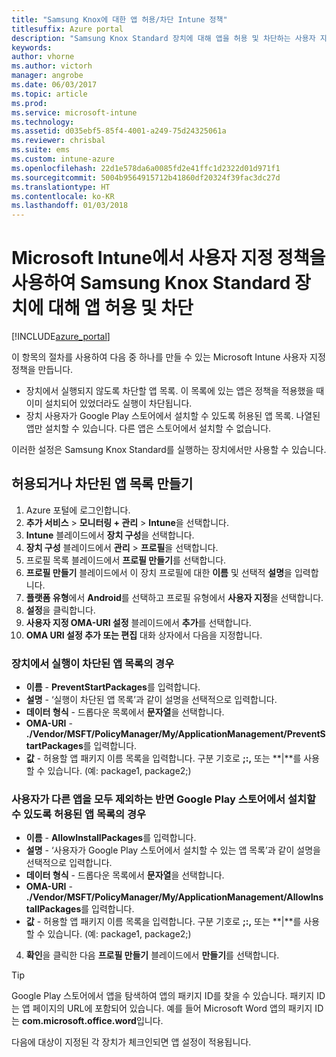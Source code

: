```yaml
---
title: "Samsung Knox에 대한 앱 허용/차단 Intune 정책"
titlesuffix: Azure portal
description: "Samsung Knox Standard 장치에 대해 앱을 허용 및 차단하는 사용자 지정 프로필을 만듭니다.\""
keywords: 
author: vhorne
ms.author: victorh
manager: angrobe
ms.date: 06/03/2017
ms.topic: article
ms.prod: 
ms.service: microsoft-intune
ms.technology: 
ms.assetid: d035ebf5-85f4-4001-a249-75d24325061a
ms.reviewer: chrisbal
ms.suite: ems
ms.custom: intune-azure
ms.openlocfilehash: 22d1e578da6a0085fd2e41ffc1d2322d01d971f1
ms.sourcegitcommit: 5004b9564915712b41860df20324f39fac3dc27d
ms.translationtype: HT
ms.contentlocale: ko-KR
ms.lasthandoff: 01/03/2018
---
```

# <a name="use-custom-policies-to-allow-and-block-apps-for-samsung-knox-standard-devices-in-microsoft-intune"></a>Microsoft Intune에서 사용자 지정 정책을 사용하여 Samsung Knox Standard 장치에 대해 앱 허용 및 차단

[!INCLUDE[azure_portal](./includes/azure_portal.md)]

이 항목의 절차를 사용하여 다음 중 하나를 만들 수 있는 Microsoft Intune 사용자 지정 정책을 만듭니다.

- 장치에서 실행되지 않도록 차단할 앱 목록. 이 목록에 있는 앱은 정책을 적용했을 때 이미 설치되어 있었더라도 실행이 차단됩니다.
- 장치 사용자가 Google Play 스토어에서 설치할 수 있도록 허용된 앱 목록. 나열된 앱만 설치할 수 있습니다. 다른 앱은 스토어에서 설치할 수 없습니다.

이러한 설정은 Samsung Knox Standard를 실행하는 장치에서만 사용할 수 있습니다.

## <a name="create-an-allowed-or-blocked-app-list"></a>허용되거나 차단된 앱 목록 만들기

1. Azure 포털에 로그인합니다.
2. **추가 서비스** > **모니터링 + 관리** > **Intune**을 선택합니다.
3. **Intune** 블레이드에서 **장치 구성**을 선택합니다.
2. **장치 구성** 블레이드에서 **관리** > **프로필**을 선택합니다.
2. 프로필 목록 블레이드에서 **프로필 만들기**를 선택합니다.
3. **프로필 만들기** 블레이드에서 이 장치 프로필에 대한 **이름** 및 선택적 **설명**을 입력합니다.
2. **플랫폼 유형**에서 **Android**를 선택하고 프로필 유형에서 **사용자 지정**을 선택합니다.
3. **설정**을 클릭합니다.
3. **사용자 지정 OMA-URI 설정** 블레이드에서 **추가**를 선택합니다.
4. **OMA URI 설정 추가 또는 편집** 대화 상자에서 다음을 지정합니다.

### <a name="for-a-list-of-apps-that-are-blocked-from-running-on-the-device"></a>장치에서 실행이 차단된 앱 목록의 경우

- **이름** - **PreventStartPackages**를 입력합니다.
- **설명** - ‘실행이 차단된 앱 목록’과 같이 설명을 선택적으로 입력합니다.
-   **데이터 형식** - 드롭다운 목록에서 **문자열**을 선택합니다.
-   **OMA-URI** - **./Vendor/MSFT/PolicyManager/My/ApplicationManagement/PreventStartPackages**를 입력합니다.
-   **값** - 허용할 앱 패키지 이름 목록을 입력합니다. 구분 기호로 **;:,** 또는 **|**를 사용할 수 있습니다. (예: package1, package2;)

### <a name="for-a-list-of-apps-that-users-are-allowed-to-install-from-the-google-play-store-while-excluding-all-other-apps"></a>사용자가 다른 앱을 모두 제외하는 반면 Google Play 스토어에서 설치할 수 있도록 허용된 앱 목록의 경우
- **이름** - **AllowInstallPackages**를 입력합니다.
- **설명** - ‘사용자가 Google Play 스토어에서 설치할 수 있는 앱 목록’과 같이 설명을 선택적으로 입력합니다.
- **데이터 형식** - 드롭다운 목록에서 **문자열**을 선택합니다.
- **OMA-URI** - **./Vendor/MSFT/PolicyManager/My/ApplicationManagement/AllowInstallPackages**를 입력합니다.
- **값** - 허용할 앱 패키지 이름 목록을 입력합니다. 구분 기호로 **;:,** 또는 **|**를 사용할 수 있습니다. (예: package1, package2;)

4. **확인**을 클릭한 다음 **프로필 만들기** 블레이드에서 **만들기**를 선택합니다.

>[!TIP]
> Google Play 스토어에서 앱을 탐색하여 앱의 패키지 ID를 찾을 수 있습니다. 패키지 ID는 앱 페이지의 URL에 포함되어 있습니다. 예를 들어 Microsoft Word 앱의 패키지 ID는 **com.microsoft.office.word**입니다.

다음에 대상이 지정된 각 장치가 체크인되면 앱 설정이 적용됩니다.


<!---## Assign the custom profile--->
